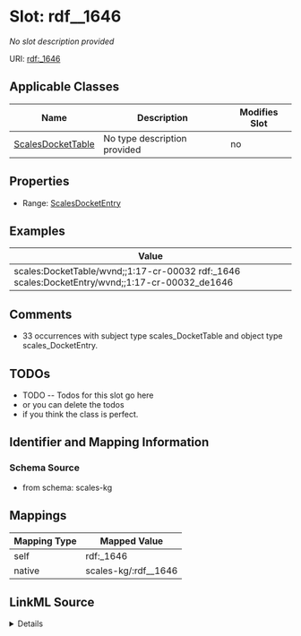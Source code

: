 

# Slot: rdf__1646


_No slot description provided_





URI: [rdf:_1646](http://www.w3.org/1999/02/22-rdf-syntax-ns#_1646)



<!-- no inheritance hierarchy -->





## Applicable Classes

| Name | Description | Modifies Slot |
| --- | --- | --- |
| [ScalesDocketTable](../classes/ScalesDocketTable.md) | No type description provided |  no  |







## Properties

* Range: [ScalesDocketEntry](../classes/ScalesDocketEntry.md)






## Examples

| Value |
| --- |
| scales:DocketTable/wvnd;;1:17-cr-00032 rdf:_1646 scales:DocketEntry/wvnd;;1:17-cr-00032_de1646 |

## Comments

* 33 occurrences with subject type scales_DocketTable and object type scales_DocketEntry.

## TODOs

* TODO -- Todos for this slot go here
* or you can delete the todos
* if you think the class is perfect.

## Identifier and Mapping Information







### Schema Source


* from schema: scales-kg




## Mappings

| Mapping Type | Mapped Value |
| ---  | ---  |
| self | rdf:_1646 |
| native | scales-kg/:rdf__1646 |




## LinkML Source

<details>
```yaml
name: rdf__1646
description: No slot description provided
todos:
- TODO -- Todos for this slot go here
- or you can delete the todos
- if you think the class is perfect.
comments:
- 33 occurrences with subject type scales_DocketTable and object type scales_DocketEntry.
examples:
- value: scales:DocketTable/wvnd;;1:17-cr-00032 rdf:_1646 scales:DocketEntry/wvnd;;1:17-cr-00032_de1646
from_schema: scales-kg
rank: 1000
slot_uri: rdf:_1646
alias: rdf__1646
domain_of:
- scales_DocketTable
range: scales_DocketEntry

```
</details>